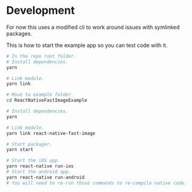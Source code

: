 # Development

For now this uses a modified cli to work around issues with symlinked packages.

This is how to start the example app so you can test code with it.

```bash
# In the repo root folder.
# Install dependencies.
yarn

# Link module.
yarn link

# Move to example folder.
cd ReactNativeFastImageExample

# Install dependencies.
yarn

# Link module.
yarn link react-native-fast-image

# Start packager.
yarn start

# Start the iOS app.
yarn react-native run-ios
# Start the android app.
yarn react-native run-android
# You will need to re-run those commands to re-compile native code.
```
